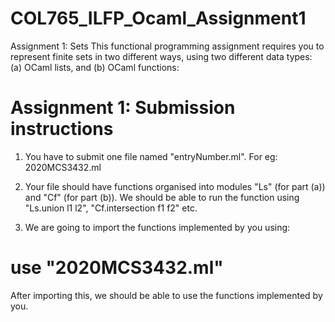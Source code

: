 # COL765_ILFP_Ocaml_Assignment1
Assignment 1: Sets This functional programming assignment requires you to represent finite sets in two different ways, using two different data types:  (a) OCaml lists, and (b) OCaml functions:


# Assignment 1: Submission instructions

1) You have to submit one file named "entryNumber.ml". For eg: 2020MCS3432.ml

2) Your file should have functions organised into modules "Ls" (for part (a)) and "Cf" (for part (b)). We should be able to run the function using "Ls.union l1 l2", "Cf.intersection f1 f2" etc.

3) We are going to import the functions implemented by you using:

# use "2020MCS3432.ml"

After importing this, we should be able to use the functions implemented by you.
